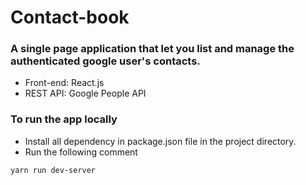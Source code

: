 # Contact-book

### A single page application that let you list and manage the authenticated google user's contacts. 
- Front-end: React.js
- REST API: Google People API


### To run the app locally 
- Install all dependency in package.json file in the project directory.
- Run the following comment
```
yarn run dev-server
```
